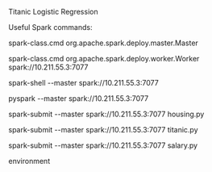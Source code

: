 Titanic Logistic Regression

Useful Spark commands:

spark-class.cmd org.apache.spark.deploy.master.Master

spark-class.cmd org.apache.spark.deploy.worker.Worker spark://10.211.55.3:7077

spark-shell --master spark://10.211.55.3:7077

pyspark --master spark://10.211.55.3:7077

spark-submit --master spark://10.211.55.3:7077 housing.py

spark-submit --master spark://10.211.55.3:7077 titanic.py

spark-submit --master spark://10.211.55.3:7077 salary.py

environment

